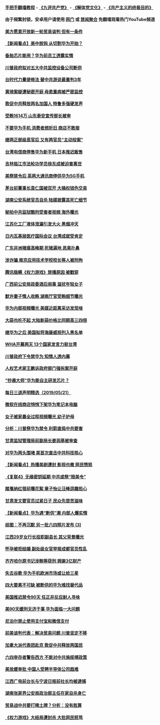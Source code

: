 #### [手把手翻墙教程](https://github.com/gfw-breaker/guides/wiki) -  [《九评共产党》](https://github.com/gfw-breaker/9ping.md?t=05221837) - [《解体党文化》](https://github.com/gfw-breaker/jtdwh.md?t=05221837) - [《共产主义的终极目的》](https://github.com/gfw-breaker/gczydzjmd.md?t=05221837)

#### 由于频繁封锁，安卓用户请使用 [网门](https://github.com/gfw-breaker/bn-android/blob/master/ogate.md?t=05221837) 或 [禁闻聚合](https://github.com/gfw-breaker/bn-android) 免翻墙观看热门YouTube频道 

#### [美方愿意开放新一轮贸易谈判 但有一条件](../pages/nsc413/n11273380.md?t=05221837) 

#### [【新闻看点】美中脱钩 从切割华为开始？](../pages/nsc413/n11273110.md?t=05221837) 

#### [备胎芯片能用？华为前员工透露实情](../pages/nsc413/n11273277.md?t=05221837) 

#### [川普政府拟对五大中共监控设备公司断供](../pages/nsc413/n11273182.md?t=05221837) 

#### [台时代力量提修法 替中共游说最重判3年](../pages/nsc413/n11270483.md?t=05221837) 

#### [黄琦案疑遭秘密开庭 母患重病被严密监控](../pages/nsc413/n11272010.md?t=05221837) 

#### [敦促中共释放两名加国人 特鲁多强硬发声](../pages/nsc413/n11273124.md?t=05221837) 

#### [受贿1614万 山东泰安宣传部长被审](../pages/nsc413/n11272304.md?t=05221837) 

#### [不要华为手机 消费者想折旧 商店不敢接](../pages/nsc413/n11273119.md?t=05221837) 

#### [继两正部级高官后 又有两官员“主动投案”](../pages/nsc413/n11273028.md?t=05221837) 

#### [台湾电信商停售华为新手机 日本推迟贩售](../pages/nsc413/n11272984.md?t=05221837) 

#### [吉林临江市法轮功学员徐东成被迫害离世](../pages/nsc413/n11272848.md?t=05221837) 

#### [美祭禁令后 英两大通讯商停供华为5G手机](../pages/nsc413/n11272891.md?t=05221837) 


#### [茅台前董事长袁仁国被双开 大搞权钱色交易](../pages/nsc413/n11272662.md?t=05221837) 

#### [湖南公安系统官员自杀 陆媒披露其死亡细节](../pages/nsc413/n11272664.md?t=05221837) 

#### [秘拍中共监狱酷刑受害者视频 海外曝光](../pages/nsc413/n11272064.md?t=05221837) 

#### [江苏化工厂液体泄漏引发大火 黑烟冲天](../pages/nsc413/n11272281.md?t=05221837) 

#### [日内瓦基层医疗国际会议 台湾成就受肯定](../pages/nsc413/n11272287.md?t=05221837) 

#### [广东非洲猪瘟高峰期 死猪遍地 恶臭扑鼻](../pages/nsc413/n11272307.md?t=05221837) 

#### [涉诈骗 南京应用技术学校校长等人被刑拘](../pages/nsc413/n11272201.md?t=05221837) 

#### [腾讯隐瞒《权力游戏》禁播原因 被戳穿](../pages/nsc413/n11272241.md?t=05221837) 

#### [广西前公安局政委酒后闹事 滋扰年轻女子](../pages/nsc413/n11271900.md?t=05221837) 

#### [默许妻子情人收贿 湖南厅官受贿细节曝光](../pages/nsc413/n11272198.md?t=05221837) 

#### [华为内部视频曝光 美媒近距离采访发现啥](../pages/nsc413/n11271556.md?t=05221837) 

#### [大蒜也吃不起 大陆新蒜价格比同期高三四倍](../pages/nsc413/n11271884.md?t=05221837) 

#### [继华为之后 美国拟将海康威视列入黑名单](../pages/nsc413/n11271796.md?t=05221837) 

#### [WHA开幕两天 13个国家发言力挺台湾](../pages/nsc413/n11272050.md?t=05221837) 

#### [川普政府下令禁华为 知情人透内幕](../pages/nsc413/n11271462.md?t=05221837) 

#### [人权艺术家王鹏诉政府部门强拆案开庭](../pages/nsc413/n11271111.md?t=05221837) 

#### [“抄袭大师”华为能自主研发芯片？](../pages/nsc413/n11271370.md?t=05221837) 

#### [每日三退声明精选（2019/05/21）](../pages/nsc413/n11271831.md?t=05221837) 

#### [微软在线商店悄悄下架华为笔记本电脑](../pages/nsc413/n11271717.md?t=05221837) 

#### [女子被家暴全过程视频曝光 幼子护母](../pages/nsc413/n11271709.md?t=05221837) 

#### [分析：川普祭华为禁令 利箭直捣中共要害](../pages/nsc413/n11271521.md?t=05221837) 

#### [甘肃监狱管理局前副局长姜润基被审查](../pages/nsc413/n11271135.md?t=05221837) 

#### [对华为两头围堵 美首次直击中共科技核心](../pages/nsc413/n11271068.md?t=05221837) 

#### [【新闻看点】热播美剧遭封 影视也撤 网民愤怒](../pages/nsc413/n11271114.md?t=05221837) 

#### [《复联4》无缘密钥延期 中共或祭“限美令”](../pages/nsc413/n11271256.md?t=05221837) 

#### [踏戛纳红毯前曝花絮 章子怡让汪峰逗趣担心](../pages/nsc413/n11271041.md?t=05221837) 

#### [甘肃发文要官员过紧日子 民众先尝苦滋味](../pages/nsc413/n11271385.md?t=05221837) 

#### [【新闻看点】华为遇“断供”潮 内部人爆实情](../pages/nsc413/n11270835.md?t=05221837) 

#### [组图：不再沉默 另一批六四照片发布 (3)](../pages/nsc413/n11271341.md?t=05221837) 

#### [江西29岁女行长挂职副县长 其父背景曝光](../pages/nsc413/n11271311.md?t=05221837) 

#### [怀孕被拒结婚 副处级女官举报成都官员性乱](../pages/nsc413/n11271059.md?t=05221837) 

#### [齐齐哈尔原书记涉贿等获刑 拥逾3亿财产](../pages/nsc413/n11271258.md?t=05221837) 

#### [失去谷歌 华为手机欧洲市场或让给三星](../pages/nsc413/n11271262.md?t=05221837) 

#### [四大要素不可缺 被断供的华为难找替代品](../pages/nsc413/n11271133.md?t=05221837) 

#### [美国推迟禁令90天 任正非反应耐人寻味](../pages/nsc413/n11271136.md?t=05221837) 

#### [美90天缓刑无济于事 华为面临一大问题](../pages/nsc413/n11271103.md?t=05221837) 

#### [尼泊尔禁止使用支付宝和微信支付](../pages/nsc413/n11271053.md?t=05221837) 

#### [前美谈判代表：解决贸易问题 川普坚定不移](../pages/nsc413/n11271035.md?t=05221837) 

#### [加拿大派代表团赴京 敦促中共释放两国民](../pages/nsc413/n11270980.md?t=05221837) 

#### [六四幸存者警告西方 不能对中共施绥靖政策](../pages/nsc413/n11270937.md?t=05221837) 

#### [美放缓审批 中国人受聘半导体公司趋难](../pages/nsc413/n11270924.md?t=05221837) 

#### [江西广电前台长与宁波日报前社长均被逮捕](../pages/nsc413/n11270631.md?t=05221837) 


#### [湖南张家界公安局政治部主任在家自杀身亡](../pages/nsc413/n11270598.md?t=05221837) 

#### [贸易战中共要打稀土牌？分析：没有胜算](../pages/nsc413/n11270163.md?t=05221837) 

#### [《权力游戏》大结局遭封杀 大批网民怒骂](../pages/nsc413/n11270313.md?t=05221837) 

